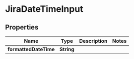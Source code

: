 

# JiraDateTimeInput


## Properties

| Name | Type | Description | Notes |
|------------ | ------------- | ------------- | -------------|
|**formattedDateTime** | **String** |  |  |



